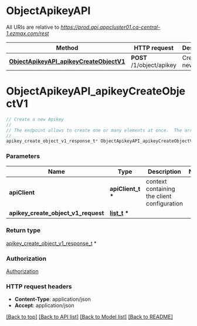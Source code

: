 # ObjectApikeyAPI

All URIs are relative to *https://prod.api.appcluster01.ca-central-1.ezmax.com/rest*

Method | HTTP request | Description
------------- | ------------- | -------------
[**ObjectApikeyAPI_apikeyCreateObjectV1**](ObjectApikeyAPI.md#ObjectApikeyAPI_apikeyCreateObjectV1) | **POST** /1/object/apikey | Create a new Apikey


# **ObjectApikeyAPI_apikeyCreateObjectV1**
```c
// Create a new Apikey
//
// The endpoint allows to create one or many elements at once.  The array can contain simple (Just the object) or compound (The object and its child) objects.  Creating compound elements allows to reduce the multiple requests to create all child objects.
//
apikey_create_object_v1_response_t* ObjectApikeyAPI_apikeyCreateObjectV1(apiClient_t *apiClient, list_t * apikey_create_object_v1_request);
```

### Parameters
Name | Type | Description  | Notes
------------- | ------------- | ------------- | -------------
**apiClient** | **apiClient_t \*** | context containing the client configuration | 
**apikey_create_object_v1_request** | **[list_t](apikey_create_object_v1_request.md) \*** |  | 

### Return type

[apikey_create_object_v1_response_t](apikey_create_object_v1_response.md) *


### Authorization

[Authorization](../README.md#Authorization)

### HTTP request headers

 - **Content-Type**: application/json
 - **Accept**: application/json

[[Back to top]](#) [[Back to API list]](../README.md#documentation-for-api-endpoints) [[Back to Model list]](../README.md#documentation-for-models) [[Back to README]](../README.md)

